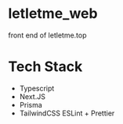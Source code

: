 # letletme_web
front end of letletme.top
# Tech Stack
- Typescript
- Next.JS
- Prisma
- TailwindCSS
ESLint + Prettier
